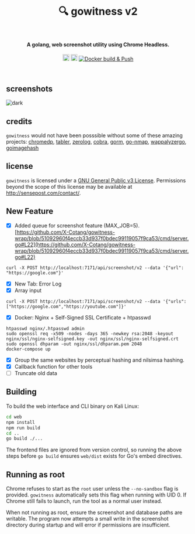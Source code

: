 <h1 align="center">
  <br>
    🔍 gowitness v2
  <br>
  <br>
</h1>

<h4 align="center">A golang, web screenshot utility using Chrome Headless.</h4>
<p align="center">
  <a href="https://twitter.com/leonjza"><img src="https://img.shields.io/badge/twitter-%40leonjza-blue.svg" alt="@leonjza" height="18"></a>
  <a href="https://goreportcard.com/report/github.com/sensepost/gowitness"><img src="https://goreportcard.com/badge/github.com/sensepost/gowitness" alt="Go Report Card" height="18"></a>
  <a href="https://github.com/sensepost/gowitness/actions/workflows/docker.yml"><img alt="Docker build & Push" src="https://github.com/sensepost/gowitness/actions/workflows/docker.yml/badge.svg"></a>
</p>
<br>


## screenshots

![dark](images/gowitness-detail2.png)

## credits

`gowitness` would not have been posssible without some of these amazing projects: [chromedp](https://github.com/chromedp/chromedp), [tabler](https://github.com/tabler/tabler), [zerolog](https://github.com/rs/zerolog), [cobra](https://github.com/spf13/cobra), [gorm](https://github.com/go-gorm/gorm), [go-nmap](https://github.com/lair-framework/go-nmap), [wappalyzergo](https://github.com/projectdiscovery/wappalyzergo), [goimagehash](https://github.com/corona10/goimagehash)

## license

`gowitness` is licensed under a [GNU General Public v3 License](https://www.gnu.org/licenses/gpl-3.0.en.html). Permissions beyond the scope of this license may be available at <http://sensepost.com/contact/>.

## New Feature  

- [X] Added queue for screenshot feature (MAX_JOB=5).  
[https://github.com/X-Cotang/gowitness-wrap/blob/51092960f4eccb33d937f0bdec99119057f9ca53/cmd/server.go#L22](https://github.com/X-Cotang/gowitness-wrap/blob/51092960f4eccb33d937f0bdec99119057f9ca53/cmd/server.go#L22)  

```
curl -X POST http://localhost:7171/api/screenshot/v2 --data '{"url": "https://google.com"}'
```  

- [X] New Tab: Error Log  
- [X] Array input  

```
curl -X POST http://localhost:7171/api/screenshot/v2 --data '{"urls": ["https://google.com","https://youtube.com"]}'
```  

- [X] Docker: Nginx + Self-Signed SSL Certificate + htpasswd

```
htpasswd nginx/.htpasswd admin
sudo openssl req -x509 -nodes -days 365 -newkey rsa:2048 -keyout nginx/ssl/nginx-selfsigned.key -out nginx/ssl/nginx-selfsigned.crt
sudo openssl dhparam -out nginx/ssl/dhparam.pem 2048
docker-compose up
```  

- [X] Group the same websites by perceptual hashing and nilsimsa hashing.
- [X] Callback function for other tools
- [ ] Truncate old data

## Building

To build the web interface and CLI binary on Kali Linux:

```bash
cd web
npm install
npm run build
cd ..
go build ./...
```

The frontend files are ignored from version control, so running the above steps
before `go build` ensures `web/dist` exists for Go's embed directives.

## Running as root

Chrome refuses to start as the `root` user unless the `--no-sandbox` flag is
provided. `gowitness` automatically sets this flag when running with UID 0. If
Chrome still fails to launch, run the tool as a normal user instead.

When not running as root, ensure the screenshot and database paths are writable.
The program now attempts a small write in the screenshot directory during
startup and will error if permissions are insufficient.
